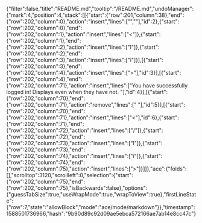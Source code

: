 {"filter":false,"title":"README.md","tooltip":"/README.md","undoManager":{"mark":4,"position":4,"stack":[[{"start":{"row":201,"column":38},"end":{"row":202,"column":0},"action":"insert","lines":["",""],"id":2},{"start":{"row":202,"column":0},"end":{"row":202,"column":1},"action":"insert","lines":["<"]},{"start":{"row":202,"column":1},"end":{"row":202,"column":2},"action":"insert","lines":["l"]},{"start":{"row":202,"column":2},"end":{"row":202,"column":3},"action":"insert","lines":["i"]}],[{"start":{"row":202,"column":3},"end":{"row":202,"column":4},"action":"insert","lines":[">"],"id":3}],[{"start":{"row":202,"column":4},"end":{"row":202,"column":71},"action":"insert","lines":["You have successfully logged in! Displays even when they have not. "],"id":4}],[{"start":{"row":202,"column":70},"end":{"row":202,"column":71},"action":"remove","lines":[" "],"id":5}],[{"start":{"row":202,"column":70},"end":{"row":202,"column":71},"action":"insert","lines":["<"],"id":6},{"start":{"row":202,"column":71},"end":{"row":202,"column":72},"action":"insert","lines":["/"]},{"start":{"row":202,"column":72},"end":{"row":202,"column":73},"action":"insert","lines":["l"]},{"start":{"row":202,"column":73},"end":{"row":202,"column":74},"action":"insert","lines":["i"]},{"start":{"row":202,"column":74},"end":{"row":202,"column":75},"action":"insert","lines":[">"]}]]},"ace":{"folds":[],"scrolltop":3120,"scrollleft":0,"selection":{"start":{"row":202,"column":75},"end":{"row":202,"column":75},"isBackwards":false},"options":{"guessTabSize":true,"useWrapMode":true,"wrapToView":true},"firstLineState":{"row":7,"state":"allowBlock","mode":"ace/mode/markdown"}},"timestamp":1588501736966,"hash":"9b90d89c92d09ae5ebca572166ae7ab14e8cc47c"}